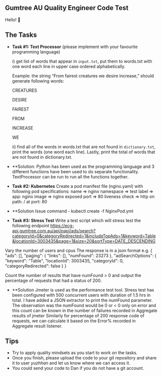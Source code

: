 ## Gumtree AU Quality Engineer Code Test

Hello! :wave:

## The Tasks
- **Task #1: Text Processor** (please implement with your favourite programming language)
  
  i) get list of words that appear in `input.txt`, put them to words.txt with one word each line in upper case ordered alphabetically. 
  
  Example: the string “From fairest creatures we desire increase,” should generate following words: 
  
     CREATURES
     
     DESIRE
     
     FAIREST
     
     FROM
     
     INCREASE
     
     WE
     
  ii) find all of the words in words.txt that are not found in `dictionary.txt`, print the words (one word each line). Lastly, print the total of words that are not found in dictionary.txt.

- **Solution:
    Python has been used as the programming language and 3 different functions have been used to do separate functionality. TextProcessor can be run to run all the functions together.

- **Task #2: Kubernetes**
Create a pod manifest file (nginx.yaml) with following pod specifications:
name => nginx
namespace => test
label => app: nginx
image => nginx
exposed port => 80
liveness check => http on path: / at port: 80

- **Solution
    Issue command - kubectl create -f NginxPod.yml

- **Task #3: Stress Test**
Write a test script which will stress test the following endpoint
https://ecg-api.gumtree.com.au/api/papi/ads/search?categoryId=0&categoryRedirected=1&includeTopAds=1&keyword=Table&locationId=3003435&page=1&size=20&sortType=DATE_DESCENDING

Vary the number of users and cpus 
The response is in a json format e.g.
{
  "ads": [],
  "paging": {
     "links": [],
     "numFound": 23273
  },
  "adSearchOptions": {
    "keyword": "Table",
    "locationId": 3003435,
    "categoryId": 0,
    "categoryRedirected": false
  }
}

Count the number of results that have numFound > 0 and output the percentage of requests that had a status of 200.

- **Solution
    Jmeter is used as the performance test tool. Stress test has been configured with 500 concurrent users with duration of 1.5 hrs in total. I have added a JSON extractor to print the numFound parameter.
    The observation was the numFound would be 0 or < 0 only on error and this count can be known in the number of failures recorded in Aggregate results of jmeter
    Similarly for percentage of 200 response code of requests, we can calculate it based on the Error% recorded in Aggregate result listener.


## Tips
- Try to apply quality mindsets as you start to work on the tasks.
- Once you finish, please upload the code to your git repository and share it to user _yuzhhan_ and let us know where we can access it.
- You could send your code to Dan if you do not have a git account.